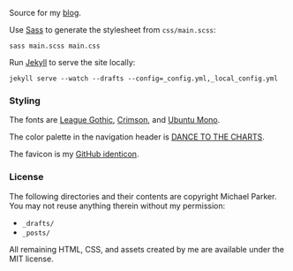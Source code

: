 Source for my [blog](http://mgp.github.io/).

Use [Sass](http://sass-lang.com/) to generate the stylesheet from `css/main.scss`:

```text
sass main.scss main.css
```

Run [Jekyll](http://jekyllrb.com/) to serve the site locally:

```text
jekyll serve --watch --drafts --config=_config.yml,_local_config.yml
```

### Styling

The fonts are [League Gothic](https://www.theleagueofmoveabletype.com/league-gothic), [Crimson](http://www.fontsquirrel.com/fonts/crimson), and [Ubuntu Mono](http://www.fontsquirrel.com/fonts/ubuntu-mono).

The color palette in the navigation header is [DANCE TO THE
CHARTS](http://www.colourlovers.com/palette/160924/DANCE_TO_THE_CHARTS).

The favicon is my [GitHub identicon](https://identicons.github.com/mgp.png).

### License

The following directories and their contents are copyright Michael Parker. You may not reuse anything therein without my permission:

* `_drafts/`
* `_posts/`

All remaining HTML, CSS, and assets created by me are available under the MIT license.

